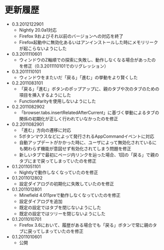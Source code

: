 # 更新履歴

 - 0.3.2012122901
   * Nightly 20.0a1対応
   * Firefox 9およびそれ以前のバージョンへの対応を終了
   * Firefox起動中に無効化あるいはアンインストールした時にメモリリークが起こらないようにした
 - 0.3.2011110601
   * ウィンドウのZ軸順での探索に失敗し、動作しなくなる場合があったのを修正（0.3.2011110101でのリグレッション）
 - 0.3.2011110101
   * ウィンドウをまたいだ「戻る」「進む」の挙動をより賢くした
 - 0.2.2011083101
   * 「戻る」「進む」ボタンのポップアップに、親のタブや次のタブのための項目を挿入するようにした
   * Function#arityを使用しないようにした
 - 0.2.2011082902
   * 「browser.tabs.insertRelatedAfterCurrent」に基づく挙動によるタブの関係の初期化が正しく行われていなかったのを修正
 - 0.2.2011082901
   * 「進む」方向の遷移に対応
   * 5ボタンマウスなどによって発行されるAppCommandイベントに対応
   * 自動アップデートがかかった時に、ユーザによって無効化されているにも関わらず機能が意図せず有効化されてしまう問題を修正
   * 新しいタブで最初にページ内リンクを辿った場合、1回の「戻る」で親のタブにまで戻ってしまっていたのを修正
 - 0.1.2011051101
   * Nightlyで動作しなくなっていたのを修正
 - 0.1.2011012802
   * 設定ダイアログの初期化に失敗していたのを修正
 - 0.1.2011012801
   * Minefield 4.011preで動作しなくなっていたのを修正
   * 設定ダイアログを追加
   * 既定の設定ではタブを閉じないようにした
   * 既定の設定ではツリーを閉じないようにした
 - 0.1.2011010701
   * Firefox 3.6において、履歴がある場合でも「戻る」ボタンで常に親のタブに戻ってしまっていたのを修正
 - 0.1.2011010601
   * 公開
